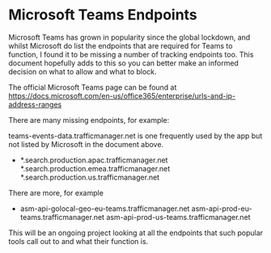 # Microsoft Teams Endpoints

Microsoft Teams has grown in popularity since the global lockdown, and whilst Microsoft do list the endpoints that are required for Teams to function, I found it to be missing a number of tracking endpoints too. This document hopefully adds to this so you can better make an informed decision on what to allow and what to block.

The official Microsoft Teams page can be found at https://docs.microsoft.com/en-us/office365/enterprise/urls-and-ip-address-ranges

There are many missing endpoints, for example:

teams-events-data.trafficmanager.net is one frequently used by the app but not listed by Microsoft in the document above.


- *.search.production.apac.trafficmanager.net
*.search.production.emea.trafficmanager.net
*.search.production.us.trafficmanager.net

There are more, for example

- asm-api-golocal-geo-eu-teams.trafficmanager.net
  asm-api-prod-eu-teams.trafficmanager.net
  asm-api-prod-us-teams.trafficmanager.net

This will be an ongoing project looking at all the endpoints that such popular tools call out to and what their function is.
